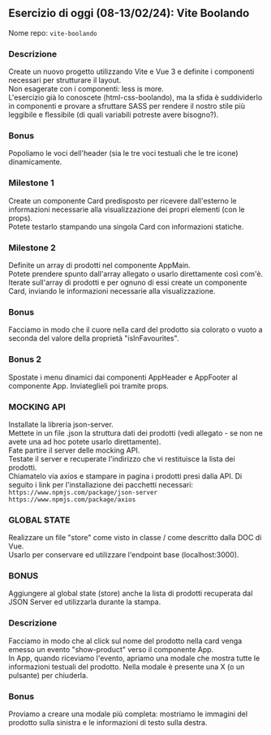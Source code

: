 ## Esercizio di oggi (08-13/02/24): Vite Boolando

Nome repo: `vite-boolando`

### Descrizione 
Create un nuovo progetto utilizzando Vite e Vue 3 e definite i componenti necessari per strutturare il layout.  
Non esagerate con i componenti: less is more.  
L'esercizio già lo conoscete (html-css-boolando), ma la sfida è suddividerlo in componenti e provare a sfruttare SASS per rendere il nostro stile più leggibile e flessibile (di quali variabili potreste avere bisogno?).  

### Bonus

Popoliamo le voci dell'header (sia le tre voci testuali che le tre icone) dinamicamente.  

### Milestone 1
Create un componente Card predisposto per ricevere dall'esterno le informazioni necessarie alla visualizzazione dei propri elementi (con le props).  
Potete testarlo stampando una singola Card con informazioni statiche.  

### Milestone 2
Definite un array di prodotti nel componente AppMain.   
Potete prendere spunto dall'array allegato o usarlo direttamente così com'è.   
Iterate sull'array di prodotti e per ognuno di essi create un componente Card, inviando le informazioni necessarie alla visualizzazione.

### Bonus
Facciamo in modo che il cuore nella card del prodotto sia colorato o vuoto a seconda del valore della proprietà "isInFavourites".

### Bonus 2
Spostate i menu dinamici dai componenti AppHeader e AppFooter al componente App. Inviateglieli poi tramite props.

### MOCKING API
Installate la libreria json-server.  
Mettete in un file .json la struttura dati dei prodotti (vedi allegato - se non ne avete una ad hoc potete usarlo direttamente).  
Fate partire il server delle mocking API.  
Testate il server e recuperate l'indirizzo che vi restituisce la lista dei prodotti.  
Chiamatelo via axios e stampare in pagina i prodotti presi dalla API. Di seguito i link per l'installazione dei pacchetti necessari:  
`https://www.npmjs.com/package/json-server
https://www.npmjs.com/package/axios  `  

### GLOBAL STATE
Realizzare un file "store" come visto in classe / come descritto dalla DOC di Vue.  
Usarlo per conservare ed utilizzare l'endpoint base (localhost:3000).  

### BONUS
Aggiungere al global state (store) anche la lista di prodotti recuperata dal JSON Server ed utilizzarla durante la stampa.

### Descrizione
Facciamo in modo che al click sul nome del prodotto nella card venga emesso un evento "show-product" verso il componente App.  
In App, quando riceviamo l'evento, apriamo una modale che mostra tutte le informazioni testuali del prodotto. Nella modale è presente una X (o un pulsante) per chiuderla.

### Bonus
Proviamo a creare una modale più completa: mostriamo le immagini del prodotto sulla sinistra e le informazioni di testo sulla destra.